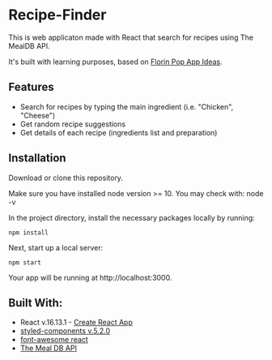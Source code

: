 # Recipe-Finder
This is web applicaton made with React that search for recipes using The MealDB API.

It's built with learning purposes, based on [Florin Pop App Ideas](https://github.com/florinpop17/app-ideas).

## Features
- Search for recipes by typing the main ingredient (i.e. "Chicken", "Cheese")
- Get random recipe suggestions
- Get details of each recipe (ingredients list and preparation)  

## Installation
Download or clone this repository.

Make sure you have installed node version >= 10. You may check with: node -v

In the project directory, install the necessary packages locally by running:

```npm install```

Next, start up a local server:

```npm start```

Your app will be running at http://localhost:3000.

## Built With:
- React v.16.13.1 - [Create React App](https://github.com/facebook/create-react-app)
- [styled-components v.5.2.0](https://styled-components.com/)
- [font-awesome react](https://fontawesome.com/how-to-use/on-the-web/using-with/react)
- [The Meal DB API](https://www.themealdb.com/api.php)

